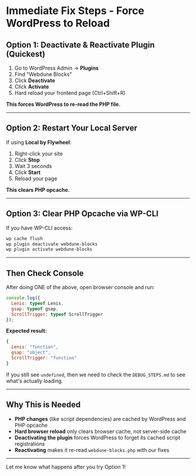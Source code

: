 # Immediate Fix Steps - Force WordPress to Reload

## Option 1: Deactivate & Reactivate Plugin (Quickest)

1. Go to WordPress Admin → **Plugins**
2. Find "Webdune Blocks"
3. Click **Deactivate**
4. Click **Activate**
5. Hard reload your frontend page (Ctrl+Shift+R)

**This forces WordPress to re-read the PHP file.**

---

## Option 2: Restart Your Local Server

If using **Local by Flywheel**:
1. Right-click your site
2. Click **Stop**
3. Wait 3 seconds
4. Click **Start**
5. Reload your page

**This clears PHP opcache.**

---

## Option 3: Clear PHP Opcache via WP-CLI

If you have WP-CLI access:
```bash
wp cache flush
wp plugin deactivate webdune-blocks
wp plugin activate webdune-blocks
```

---

## Then Check Console

After doing ONE of the above, open browser console and run:
```javascript
console.log({
  Lenis: typeof Lenis,
  gsap: typeof gsap,
  ScrollTrigger: typeof ScrollTrigger
});
```

**Expected result:**
```javascript
{
  Lenis: "function",
  gsap: "object", 
  ScrollTrigger: "function"
}
```

If you still see `undefined`, then we need to check the `DEBUG_STEPS.md` to see what's actually loading.

---

## Why This is Needed

- **PHP changes** (like script dependencies) are cached by WordPress and PHP opcache
- **Hard browser reload** only clears browser cache, not server-side cache
- **Deactivating the plugin** forces WordPress to forget its cached script registrations
- **Reactivating** makes it re-read `webdune-blocks.php` with our fixes

---

Let me know what happens after you try Option 1!

